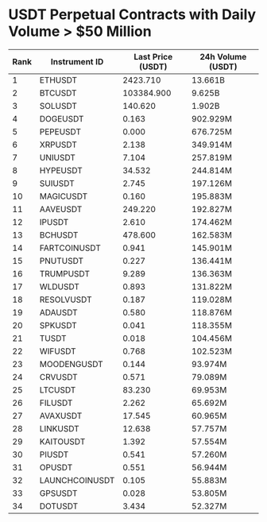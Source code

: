 # USDT Perpetual Contracts with Daily Volume > $50 Million

| Rank | Instrument ID | Last Price (USDT) | 24h Volume (USDT) |
|------|---------------|-------------------|-------------------|
| 1 | ETHUSDT | 2423.710 | 13.661B |
| 2 | BTCUSDT | 103384.900 | 9.625B |
| 3 | SOLUSDT | 140.620 | 1.902B |
| 4 | DOGEUSDT | 0.163 | 902.929M |
| 5 | PEPEUSDT | 0.000 | 676.725M |
| 6 | XRPUSDT | 2.138 | 349.914M |
| 7 | UNIUSDT | 7.104 | 257.819M |
| 8 | HYPEUSDT | 34.532 | 244.814M |
| 9 | SUIUSDT | 2.745 | 197.126M |
| 10 | MAGICUSDT | 0.160 | 195.883M |
| 11 | AAVEUSDT | 249.220 | 192.827M |
| 12 | IPUSDT | 2.610 | 174.462M |
| 13 | BCHUSDT | 478.600 | 162.583M |
| 14 | FARTCOINUSDT | 0.941 | 145.901M |
| 15 | PNUTUSDT | 0.227 | 136.441M |
| 16 | TRUMPUSDT | 9.289 | 136.363M |
| 17 | WLDUSDT | 0.893 | 131.822M |
| 18 | RESOLVUSDT | 0.187 | 119.028M |
| 19 | ADAUSDT | 0.580 | 118.876M |
| 20 | SPKUSDT | 0.041 | 118.355M |
| 21 | TUSDT | 0.018 | 104.456M |
| 22 | WIFUSDT | 0.768 | 102.523M |
| 23 | MOODENGUSDT | 0.144 | 93.974M |
| 24 | CRVUSDT | 0.571 | 79.089M |
| 25 | LTCUSDT | 83.230 | 69.953M |
| 26 | FILUSDT | 2.262 | 65.692M |
| 27 | AVAXUSDT | 17.545 | 60.965M |
| 28 | LINKUSDT | 12.638 | 57.757M |
| 29 | KAITOUSDT | 1.392 | 57.554M |
| 30 | PIUSDT | 0.541 | 57.260M |
| 31 | OPUSDT | 0.551 | 56.944M |
| 32 | LAUNCHCOINUSDT | 0.105 | 55.883M |
| 33 | GPSUSDT | 0.028 | 53.805M |
| 34 | DOTUSDT | 3.434 | 52.327M |
